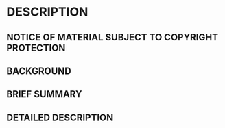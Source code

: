 # DESCRIPTION

## NOTICE OF MATERIAL SUBJECT TO COPYRIGHT PROTECTION

## BACKGROUND

## BRIEF SUMMARY

## DETAILED DESCRIPTION

